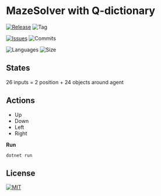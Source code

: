 # MazeSolver with Q-dictionary

[![Release](https://img.shields.io/github/release/markub3327/Q_MazeSolver)](https://github.com/markub3327/Q_MazeSolver/releases)
![Tag](https://img.shields.io/github/v/tag/markub3327/Q_MazeSolver)

[![Issues](https://img.shields.io/github/issues/markub3327/Q_MazeSolver)](https://github.com/markub3327/Q_MazeSolver/issues)
![Commits](https://img.shields.io/github/commit-activity/w/markub3327/Q_MazeSolver)

![Languages](https://img.shields.io/github/languages/count/markub3327/Q_MazeSolver)
![Size](https://img.shields.io/github/repo-size/markub3327/Q_MazeSolver)

## States

26 inputs = 2 position + 24 objects around agent

## Actions

* Up
* Down
* Left
* Right

**Run**
```
dotnet run
```

## License

[![MIT](https://img.shields.io/github/license/markub3327/Q_MazeSolver.svg)](LICENSE)
